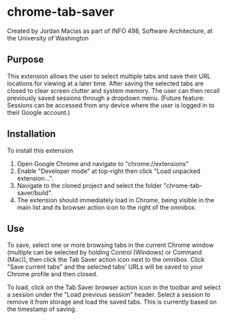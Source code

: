 # chrome-tab-saver
Created by Jordan Macias 
as part of INFO 498, Software Architecture, at the University of Washington

## Purpose
This extension allows the user to select multiple tabs and save their URL locations for viewing at a later time. After saving the selected tabs are closed to clear screen clutter and system memory. The user can then recall previously saved sessions through a dropdown menu. (Future feature: Sessions can be accessed from any device where the user is logged in to their Google account.)

## Installation
To install this extension 
1. Open Google Chrome and navigate to "chrome://extensions"
2. Enable "Developer mode" at top-right then click "Load unpacked extension...".
3. Navigate to the cloned project and select the folder "chrome-tab-saver/build".
4. The extension should immediately load in Chrome, being visible in the main list and its browser action icon to the right of the omnibox.

## Use
To save, select one or more browsing tabs in the current Chrome window (multiple can be selected by holding Control (Windows) or Command (Mac)), then click the Tab Saver action icon next to the omnibox. Click "Save current tabs" and the selected tabs' URLs will be saved to your Chrome profile and then closed.

To load, click on the Tab Saver browser action icon in the toolbar and select a session under the "Load previous session" header. Select a session to remove it from storage and load the saved tabs. This is currently based on the timestamp of saving.